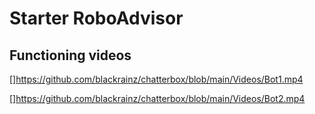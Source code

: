 # Starter RoboAdvisor 

## Functioning videos
[]https://github.com/blackrainz/chatterbox/blob/main/Videos/Bot1.mp4

[]https://github.com/blackrainz/chatterbox/blob/main/Videos/Bot2.mp4
